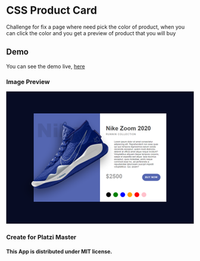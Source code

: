 # CSS Product Card

Challenge for fix a page where need pick the color of product, when you can click the color and you get a preview of product that you will buy

## Demo

You can see the demo live, [here](https://darkmefisto9.github.io/clase-de-CSS-product-card/)

### Image Preview

![Image Preview](preview.png)

### Create for Platzi Master

#### This App is distributed under MIT license.